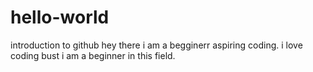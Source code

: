 # hello-world
introduction to github
hey there i am a begginerr aspiring coding.
i love coding bust i am a beginner in this field.
